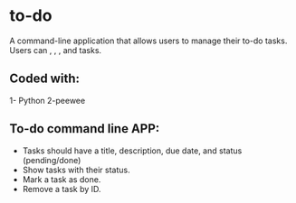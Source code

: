 # to-do
A command-line application that allows users to manage their to-do tasks. Users can , , , and tasks.
## Coded with:
1- Python
2-peewee
## To-do command line APP:

+ Tasks should have a title, description, due date, and status (pending/done)
+ Show tasks with their status.
+ Mark a task as done.
+ Remove a task by ID.